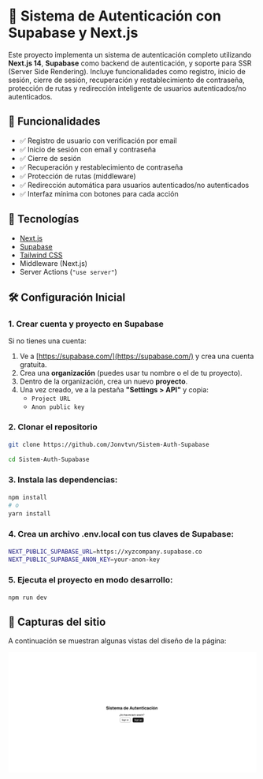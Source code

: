 # 🔐 Sistema de Autenticación con Supabase y Next.js

Este proyecto implementa un sistema de autenticación completo utilizando **Next.js 14**, **Supabase** como backend de autenticación, y soporte para SSR (Server Side Rendering). Incluye funcionalidades como registro, inicio de sesión, cierre de sesión, recuperación y restablecimiento de contraseña, protección de rutas y redirección inteligente de usuarios autenticados/no autenticados.

## 🚀 Funcionalidades

- ✅ Registro de usuario con verificación por email
- ✅ Inicio de sesión con email y contraseña
- ✅ Cierre de sesión
- ✅ Recuperación y restablecimiento de contraseña
- ✅ Protección de rutas (middleware)
- ✅ Redirección automática para usuarios autenticados/no autenticados
- ✅ Interfaz mínima con botones para cada acción

## 🧰 Tecnologías

- [Next.js](https://nextjs.org/)
- [Supabase](https://supabase.com/)
- [Tailwind CSS](https://tailwindcss.com/)
- Middleware (Next.js)
- Server Actions (`"use server"`)

## 🛠️ Configuración Inicial

### 1. Crear cuenta y proyecto en Supabase

Si no tienes una cuenta:

1. Ve a [https://supabase.com/](https://supabase.com/) y crea una cuenta gratuita.
2. Crea una **organización** (puedes usar tu nombre o el de tu proyecto).
3. Dentro de la organización, crea un nuevo **proyecto**.
4. Una vez creado, ve a la pestaña **"Settings > API"** y copia:
   - `Project URL`
   - `Anon public key`

### 2. Clonar el repositorio

```bash
git clone https://github.com/Jonvtvn/Sistem-Auth-Supabase
```
```bash
cd Sistem-Auth-Supabase
```

### 3. Instala las dependencias:

```bash
npm install
# o
yarn install
```


### 4. Crea un archivo .env.local con tus claves de Supabase:
```bash
NEXT_PUBLIC_SUPABASE_URL=https://xyzcompany.supabase.co
NEXT_PUBLIC_SUPABASE_ANON_KEY=your-anon-key
```


### 5. Ejecuta el proyecto en modo desarrollo:

```bash
npm run dev
```

## 📸 Capturas del sitio

A continuación se muestran algunas vistas del diseño de la página:

![Vista 1](/Untitled.png)
